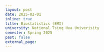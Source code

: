 ```yaml
---
layout: post
date: 2025-02-01
inline: true
title: Biostatistics (EMI)
university: National Tsing Hua Univerisity
semester: Spring 2025
past: false
external_page:
---
```

